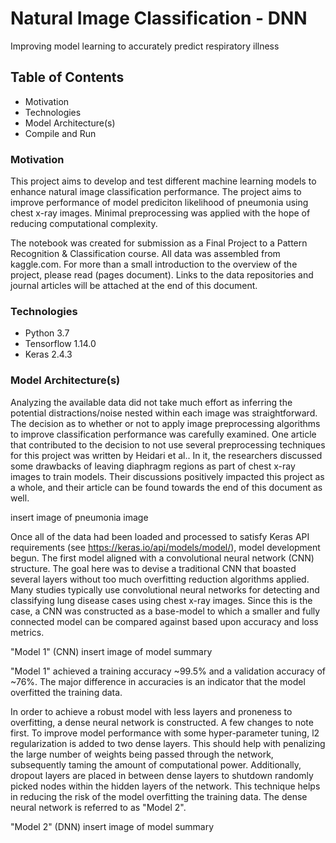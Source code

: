 # Natural Image Classification - DNN
Improving model learning to accurately predict respiratory illness

## Table of Contents 
- Motivation
- Technologies
- Model Architecture(s)
- Compile and Run

### Motivation
This project aims to develop and test different machine learning models to enhance natural image classification performance. The project aims to improve performance of model prediciton likelihood of pneumonia using chest x-ray images. Minimal preprocessing was applied with the hope of reducing computational complexity. 

The notebook was created for submission as a Final Project to a Pattern Recognition & Classification course. All data was assembled from kaggle.com. For more than a small introduction to the overview of the project, please read (pages document). Links to the data repositories and journal articles will be attached at the end of this document. 

### Technologies
- Python 3.7
- Tensorflow 1.14.0
- Keras 2.4.3

### Model Architecture(s)
Analyzing the available data did not take much effort as inferring the potential distractions/noise nested within each image was straightforward. The decision as to whether or not to apply image preprocessing algorithms to improve classification performance was carefully examined. One article that contributed to the decision to not use several preprocessing techniques for this project was written by Heidari et al.. In it, the researchers discussed some drawbacks of leaving diaphragm regions as part of chest x-ray images to train models. Their discussions positively impacted this project as a whole, and their article can be found towards the end of this document as well. 

insert image of pneumonia image

Once all of the data had been loaded and processed to satisfy Keras API requirements (see https://keras.io/api/models/model/), model development begun. The first model aligned with a convolutional neural network (CNN) structure. The goal here was to devise a traditional CNN that boasted several layers without too much overfitting reduction algorithms applied. Many studies typically use convolutional neural networks for detecting and classifying lung disease cases using chest x-ray images. Since this is the case, a CNN was constructed as a base-model to which a smaller and fully connected model can be compared against based upon accuracy and loss metrics.  

"Model 1" (CNN)
insert image of model summary

"Model 1" achieved a training accuracy ~99.5% and a validation accuracy of ~76%. The major difference in accuracies is an indicator that the model overfitted the training data. 

In order to achieve a robust model with less layers and proneness to overfitting, a dense neural network is constructed. A few changes to note first. To improve model performance with some hyper-parameter tuning, l2 regularization is added to two dense layers. This should help with penalizing the large number of weights being passed through the network, subsequently taming the amount of computational power. Additionally, dropout layers are placed in between dense layers to shutdown randomly picked nodes within the hidden layers of the network. This technique helps in reducing the risk of the model overfitting the training data. The dense neural network is referred to as "Model 2".   

"Model 2" (DNN)
insert image of model summary

